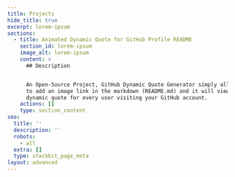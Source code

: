 ```yaml
---
title: Projects
hide_title: true
excerpt: lorem-ipsum
sections:
  - title: Animated Dynamic Quote for GitHub Profile README
    section_id: lorem-ipsum
    image_alt: lorem-ipsum
    content: >
      ## Description


      An Open-Source Project, GitHub Dynamic Quote Generator simply allows you
      to add an image link in the markdown (README.md) and it will view you a
      dynamic quote for every user visiting your GitHub account.
    actions: []
    type: section_content
seo:
  title: ''
  description: ''
  robots:
    - all
  extra: []
  type: stackbit_page_meta
layout: advanced
---
```

